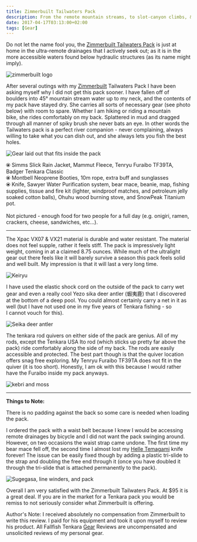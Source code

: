 ```yaml
---
title: Zimmerbuilt Tailwaters Pack
description: From the remote mountain streams, to slot-canyon climbs, & even trekking through old growth forests - the Zimmerbuilt Tailwaters Pack will not let you down...
date: 2017-04-17T03:13:00+02:00
tags: [Gear]
---
```

<div class="text-lg mt-2">
<p class="mb-2">Do not let the name fool you, the <a href="https://www.zimmerbuilt.com/store/p34/TailWater_Pack.html" target="_blank" rel="noopener noreferrer" class="text-red-500 hover:bg-red-500 hover:text-white">Zimmerbuilt Tailwaters Pack</a> is just at home in the ultra-remote drainages that I actively seek out; as it is in the more accessible waters found below hydraulic structures (as its name might imply).</p>

<img class="w-8/12 rounded-lg shadow-lg mx-auto" src="https://fallfish-tenkara-images.s3-us-west-1.amazonaws.com/FfT+-+Zimmerbuilt+Pack/Zimmerbuilt+Tailwaters+Pack-Tenkara-Gear-backpack-keiryu-kebari-logo.jpg" alt="zimmerbuilt logo" />

<p class="mt-2 mb-2">After several outings with my <a href="https://www.zimmerbuilt.com" target="_blank" rel="noopener noreferrer" class="text-red-500 hover:bg-red-500 hover:text-white">Zimmerbuilt</a> Tailwaters Pack I have been asking myself why I did not get this pack sooner. I have fallen off of boulders into 45° mountain stream water up to my neck, and the contents of my pack have stayed dry. She carries all sorts of necessary gear (see photo below) with room to spare. Whether I am hiking or riding a mountain bike, she rides comfortably on my back. Splattered in mud and dragged through all manner of spiky brush she never bats an eye. In other words the Tailwaters pack is a perfect river companion - never complaining, always willing to take what you can dish out, and she always lets you fish the best holes.</p>

<div class="w-8/12 mx-auto">
<img class="rounded-lg shadow-lg" src="https://fallfish-tenkara-images.s3-us-west-1.amazonaws.com/FfT+-+Zimmerbuilt+Pack/Zimmerbuilt+Tailwaters+Pack-Tenkara-Gear-backpack-keiryu-kebari-contents-tenkara+rods.JPG" alt="Gear laid out that fits inside the pack" />
<p class="text-center italic mb-4">⦿ Simms Slick Rain Jacket, Mammut Fleece, Tenryu Furaibo TF39TA, Badger Tenkara Classic <br /> ⦿ Montbell Neoprene Booties, 10m rope, extra buff and sunglasses <br /> ⦿ Knife, Sawyer Water Purification system, bear mace, beanie, map, fishing supplies, tissue and fire kit (lighter, windproof matches, and petroleum jelly soaked cotton balls), Ohuhu wood burning stove, and SnowPeak Titanium pot. <br /><br /> Not pictured - enough food for two people for a full day (e.g. onigiri, ramen, crackers, cheese, sandwiches, etc...).</p>
</div>

<hr />

<p class="mt-2 mb-2">The Xpac VX07 &amp; VX21 material is durable and water resistant. The material does not feel supple, rather it feels stiff. The pack is impressively light weight, coming in at a claimed 8.75 ounces. While much of the ultralight gear out there feels like it will barely survive a season this pack feels solid and well built. My impression is that it will last a very long time.</p>

<img class="w-8/12 rounded-lg shadow-lg mx-auto" src="https://fallfish-tenkara-images.s3-us-west-1.amazonaws.com/FfT+-+Zimmerbuilt+Pack/Zimmerbuilt+Tailwaters+Pack-Tenkara-Gear-backpack-keiryu-kebari.jpg" alt="Keiryu" />

<p class="mt-2 mb-2">I have used the elastic shock cord on the outside of the pack to carry wet gear and even a really cool Yezo sika deer antler (蝦夷鹿) that I discovered at the bottom of a deep pool. You could almost certainly carry a net in it as well (but I have not used one in my five years of Tenkara fishing - so I cannot vouch for this).</p>

<img class="w-8/12 rounded-lg shadow-lg mx-auto" src="https://fallfish-tenkara-images.s3-us-west-1.amazonaws.com/FfT+-+Zimmerbuilt+Pack/Zimmerbuilt+Tailwaters+Pack-Tenkara-Gear-backpack-keiryu-kebari-antler.jpg" alt="Seika deer antler" />

<p class="mt-2 mb-2">The tenkara rod quivers on either side of the pack are genius. All of my rods, except the Tenkara USA Ito rod (which sticks up pretty far above the pack) ride comfortably along the side of my back. The rods are easily accessible and protected. The best part though is that the quiver location offers snag free exploring. My Tenryu Furaibo TF39TA does not fit in the quiver (it is too short). Honestly, I am ok with this because I would rather have the Furaibo inside my pack anyways.</p>

<img class="w-8/12 rounded-lg shadow-lg mx-auto" src="https://fallfish-tenkara-images.s3-us-west-1.amazonaws.com/FfT+-+Zimmerbuilt+Pack/Zimmerbuilt+Tailwaters+Pack-Tenkara-Gear-backpack-keiryu-kebari-moss.jpg" alt="kebri and moss" />

<hr>

<strong>Things to Note:</strong>

<p class="mt-2 mb-2">There is no padding against the back so some care is needed when loading the pack.

<p class="mt-2 mb-2">I ordered the pack with a waist belt because I knew I would be accessing remote drainages by bicycle and I did not want the pack swinging around. However, on two occasions the waist strap came undone. The first time my bear mace fell off, the second time I almost lost my <a href="https://www.helle.no/products/knives/temagami/" target="_blank" rel="noopener noreferrer" class="text-red-500 hover:bg-red-500 hover:text-white">Helle Temagami</a> knife forever! The issue can be easily fixed though by adding a plastic tri-slide to the strap and doubling the free end through it (once you have doubled it through the tri-slide that is attached permanently to the pack).</p>

<img class="w-8/12 rounded-lg shadow-lg mx-auto" src="https://fallfish-tenkara-images.s3-us-west-1.amazonaws.com/FfT+-+Zimmerbuilt+Pack/Zimmerbuilt+Tailwaters+Pack-Tenkara-Gear-backpack-keiryu-kebari-sugegasa.jpg" alt="Sugegasa, line winders, and pack" />

<p class="mt-2 mb-2">Overall I am very satisfied with the Zimmerbuilt Tailwaters Pack. At $95 it is a great deal. If you are in the market for a Tenkara pack you would be remiss to not seriously consider what Zimmerbuilt is offering.</p>

<p class="mt-2 mb-2 italic">Author's Note: I received absolutely no compensation from Zimmerbuilt to write this review. I paid for his equipment and took it upon myself to review his product. All Fallfish Tenkara <a href="https://www.fallfishtenkara.com/tags/gear/" target="_blank" rel="noopener noreferrer" class="text-red-500 hover:bg-red-500 hover:text-white">Gear</a> Reviews are uncompensated and unsolicited reviews of my personal gear.</p>
</div>
